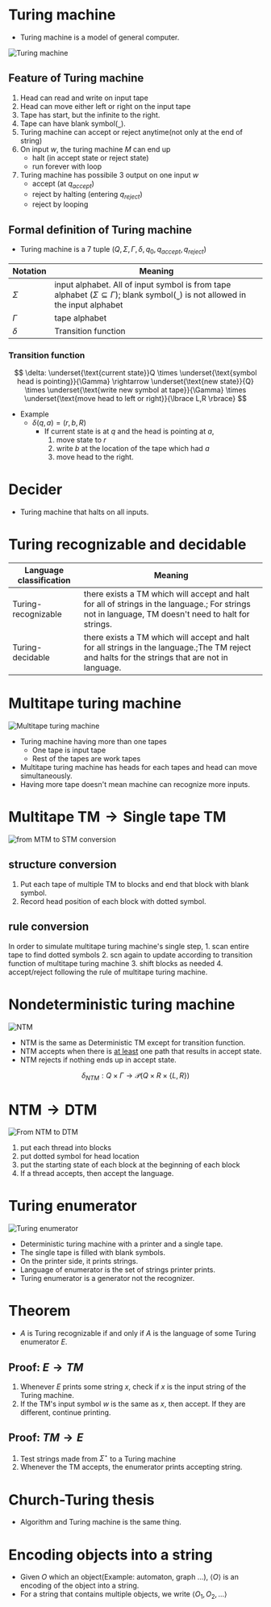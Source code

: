 # Turing machine
* Turing machine is a model of general computer.

![Turing machine](/image/Turing%20mahcine.png)

## Feature of Turing machine
1. Head can read and write on input tape
1. Head can move either left or right on the input tape
1. Tape has start, but the infinite to the right.
1. Tape can have blank symbol(˽).
1. Turing machine can accept or reject anytime(not only at the end of string)
1. On input $w$, the turing machine $M$ can end up
    * halt (in accept state or reject state)
    * run forever with loop
1. Turing machine has possibile 3 output on one input $w$
    * accept (at $q_{accept}$)
    * reject by halting (entering $q_{reject}$)
    * reject by looping


## Formal definition of Turing machine
* Turing machine is a 7 tuple $\left (Q,\Sigma,\Gamma,\delta,q_{0},q_{accept},q_{reject} \right )$


|Notation|Meaning|
|-------|---|
|$\Sigma$|input alphabet. All of input symbol is from tape alphabet $\left(\Sigma \subseteq \Gamma \right)$; blank symbol(˽) is not allowed in the input alphabet|
|$\Gamma$|tape alphabet|
|$\delta$|Transition function

### Transition function
$$
\delta: \underset{\text{current state}}Q \times \underset{\text{symbol head is pointing}}{\Gamma} \rightarrow \underset{\text{new state}}{Q} \times \underset{\text{write new symbol at tape}}{\Gamma} \times \underset{\text{move head to left or right}}{\lbrace L,R \rbrace}
$$

* Example
    * $\delta(q,a)=(r,b,R)$
        * If current state is at $q$ and the head is pointing at $a$,
            1. move state to $r$
            1. write $b$ at the location of the tape which had $a$
            1. move head to the right.


# Decider
* Turing machine that halts on all inputs.

# Turing recognizable and decidable

|Language classification|Meaning|
|--------------|-------|
|Turing-recognizable|there exists a TM which will accept and halt for all of strings in the language.; For strings not in language, TM doesn't need to halt for strings.|
|Turing-decidable|there exists a TM which will accept and halt for all strings in the language.;The TM reject and halts for the strings that are not in language.|


# Multitape turing machine
![Multitape turing machine](/image/Multitape%20TM.png)

* Turing machine having more than one tapes
    * One tape is input tape
    * Rest of the tapes are work tapes
* Multitape turing machine has heads for each tapes and head can move simultaneously.
* Having more tape doesn't mean machine can recognize more inputs.

# $\text{Multitape TM}\rightarrow \text{Single tape TM}$
![from MTM to STM conversion](/image/Multitape%20TM%20to%20Single%20tape%20TM.png)
## structure conversion
1. Put each tape of multiple TM to blocks and end that block with blank symbol.
2. Record head position of each block with dotted symbol.
## rule conversion
In order to simulate multitape turing machine's single step,
    1. scan entire tape to find dotted symbols
    2. scn again to update according to transition function of multitape turing machine
    3. shift blocks as needed
    4. accept/reject following the rule of multitape turing machine. 

# Nondeterministic turing machine
![NTM](/image/NTM%20tree.png)
* NTM is the same as Deterministic TM except for transition function.
* NTM accepts when there is <u>at least</u> one path that results in accept state.
* NTM rejects if nothing ends up in accept state.

$$
\delta_{NTM}:Q\times \Gamma \rightarrow \mathcal{P}(Q\times R\times \lbrace L,R \rbrace)
$$

# $\text{NTM}\rightarrow \text{DTM}$
![From NTM to DTM](/image/from%20NTM%20to%20DTM.png)

1. put each thread into blocks
1. put dotted symbol for head location
1. put the starting state of each block at the beginning of each block
1. If a thread accepts, then accept the language.

# Turing enumerator
![Turing enumerator](/image/Turing%20enumerator.png)

* Deterministic turing machine with a printer and a single tape.
* The single tape is filled with blank symbols.
* On the printer side, it prints strings.
* Language of enumerator is the set of strings printer prints.
* Turing enumerator is a generator not the recognizer.

# Theorem
* $A$ is Turing recognizable if and only if $A$ is the language of some Turing enumerator $E$.

## Proof: $E\rightarrow TM$
1. Whenever $E$ prints some string $x$, check if $x$ is the input string of the Turing machine.
2. If the TM's input symbol $w$ is the same as $x$, then accept. If they are different, continue printing.

## Proof: $TM\rightarrow E$
1. Test strings made from $\Sigma^{\star}$ to a Turing machine
2. Whenever the TM accepts, the enumerator prints accepting string.

# Church-Turing thesis
* Algorithm and Turing machine is the same thing.

# Encoding objects into a string
* Given $O$ which an object(Example: automaton, graph ...), $\langle O \rangle$ is an encoding of the object into a string.
* For a string that contains multiple objects, we write $\langle O_{1},O_{2},... \rangle$

